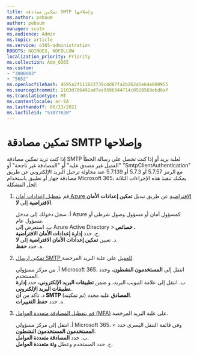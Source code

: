 ```yaml
---
title: تمكين مصادقة SMTP وإصلاحها
ms.author: pebaum
author: pebaum
manager: scotv
ms.audience: Admin
ms.topic: article
ms.service: o365-administration
ROBOTS: NOINDEX, NOFOLLOW
localization_priority: Priority
ms.collection: Adm_O365
ms.custom:
- "3000003"
- "5652"
ms.openlocfilehash: 4695a2f111823739c4d87fa2b262a5e64e080955
ms.sourcegitcommit: 2103d706492ad7ee9596344714c0520569ebd6af
ms.translationtype: MT
ms.contentlocale: ar-SA
ms.lasthandoff: 06/23/2021
ms.locfileid: "53077638"
---
```

# <a name="enable-smtp-authentication-and-troubleshooting"></a>تمكين مصادقة SMTP وإصلاحها

إذا كنت تريد تمكين مصادقة SMTP لعلبة بريد أو إذا كنت تحصل على رسالة الخطأ "العميل غير مصدق عليه" أو "المصادقة غير ناجحة" أو "SmtpClientAuthentication" مع الرمز 5.7.57 أو 5.7.3 أو 5.7.139 عند محاولة ترحيل البريد الإلكتروني عن طريق مصادقة جهاز أو تطبيق باستخدام Microsoft 365، يمكنك تنفيذ هذه الإجراءات الثلاثة لحل المشكلة:

1. قم [بتعطيل إعدادات أمان Azure الافتراضية](/azure/active-directory/fundamentals/concept-fundamentals-security-defaults) عن طريق تبديل **تمكين إعدادات الأمان الافتراضية** إلى **لا**.

    أ. سجل دخولك إلى مدخل Azure كمسؤول أمان أو مسؤول وصول شرطي أو مسؤول عام.<BR/>
    ب. استعرض إلى Azure Active Directory > **خصائص .**<BR/>
    ج. حدد **إدارة إعدادات الأمان الافتراضية**.<BR/>
    د. تعيين **تمكين إعدادات الأمان الافتراضية** إلى **لا**.<BR/>
    ه. حدد **حفظ**.

2. [تمكين إرسال SMTP للعميل](/exchange/clients-and-mobile-in-exchange-online/authenticated-client-smtp-submission#enable-smtp-auth-for-specific-mailboxes) على علبة البريد المرخصة.

    أ. من مركز مسؤولي Microsoft 365، انتقل إلى **المستخدمون النشطون**، وحدد المستخدم.<BR/>
    ب. انتقل إلى علامة التبويب البريد، و ضمن **تطبيقات البريد الإلكتروني،** حدد **إدارة تطبيقات البريد الإلكتروني**.<BR/>
    د. تأكد من **أن SMTP المصادق** عليه محدد (تم تمكينه).<BR/>
    ه. حدد **حفظ التغييرات**.<BR/>

3. [قم بتعطيل المصادقة متعددة العوامل (MFA)](/microsoft-365/admin/security-and-compliance/set-up-multi-factor-authentication#turn-off-legacy-per-user-mfa) على علبة البريد المرخصة.

    أ. انتقل إلى مركز مسؤولي Microsoft 365، وفي قائمة التنقل اليسرى حدد  >  **المستخدمون المستخدمون النشطون**.<BR/>
    ب. حدد **المصادقة متعددة العوامل**.<BR/>
    ج. حدد المستخدم وعطل **وثة متعددة العوامل**.<BR/>
